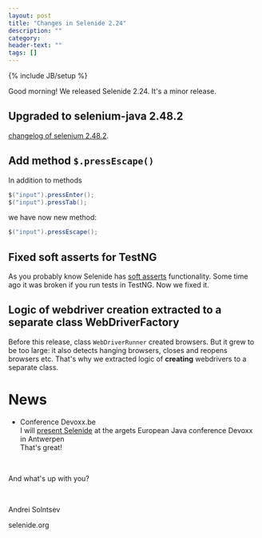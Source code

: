```yaml
---
layout: post
title: "Changes in Selenide 2.24"
description: ""
category:
header-text: ""
tags: []
---
```

{% include JB/setup %}

Good morning!
We released Selenide 2.24. It's a minor release.

## Upgraded to selenium-java 2.48.2

[changelog of selenium 2.48.2](https://raw.githubusercontent.com/SeleniumHQ/selenium/master/java/CHANGELOG).

## Add method `$.pressEscape()`

In addition to methods  

```java
$("input").pressEnter();
$("input").pressTab();
```

we have now new method:

```java
$("input").pressEscape();
```

## Fixed soft asserts for TestNG

As you probably know Selenide has [soft asserts](http://ru.selenide.org/2015/05/05/selenide-2.16-and-2.17/) functionality.
Some time ago it was broken if you run tests in TestNG. Now we fixed it. 

## Logic of webdriver creation extracted to a separate class WebDriverFactory

Before this release, class `WebDriverRunner` created browsers. But it grew to be too large: it also detects hanging 
browsers, closes and reopens browsers etc. That's why we extracted logic of **creating** webdrivers to a separate class. 


# News

* Conference Devoxx.be<br>
I will [present Selenide](http://cfp.devoxx.be/2015/talk/QBD-3461/Selenide:_concise_UI_Tests_in_Java._From_developers_for_developers.) at the argets European Java conference Devoxx in Antwerpen<br>
That's great!

<br/>

And what's up with you?

<br/>

Andrei Solntsev

selenide.org
